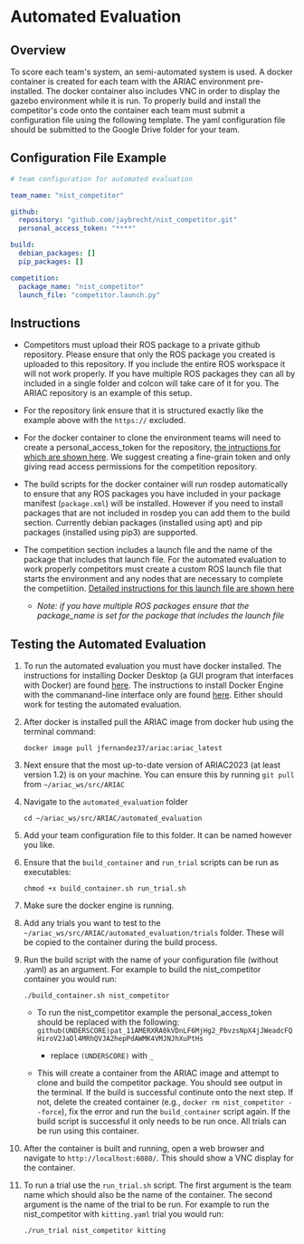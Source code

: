 # Automated Evaluation 

## Overview

To score each team's system, an semi-automated system is used. A docker container is created for each team with the ARIAC environment pre-installed. The docker container also includes VNC in order to display the gazebo environment while it is run. To properly build and install the competitor's code onto the container each team must submit a configuration file using the following template. The yaml configuration file should be submitted to the Google Drive folder for your team.

## Configuration File Example

``` yaml
# team configuration for automated evaluation

team_name: "nist_competitor"

github:
  repository: "github.com/jaybrecht/nist_competitor.git"
  personal_access_token: "****"

build:
  debian_packages: []
  pip_packages: []

competition:
  package_name: "nist_competitor"
  launch_file: "competitor.launch.py"
```

## Instructions
- Competitors must upload their ROS package to a private github repository. Please ensure that only the ROS package you created is uploaded to this repository. If you include the entire ROS workspace it will not work properly. If you have multiple ROS packages they can all by included in a single folder and colcon will take care of it for you. The ARIAC repository is an example of this setup. 

- For the repository link ensure that it is structured exactly like the example above with the `https://` excluded. 

- For the docker container to clone the environment teams will need to create a personal_access_token for the repository, [the intructions for which are shown here](https://docs.github.com/en/authentication/keeping-your-account-and-data-secure/creating-a-personal-access-token). We suggest creating a fine-grain token and only giving read access permissions for the competition repository. 

- The build scripts for the docker container will run rosdep automatically to ensure that any ROS packages you have included in your package manifest (`package.xml`) will be installed. However if you need to install packages that are not included in rosdep you can add them to the build section. Currently debian packages (installed using apt) and pip packages (installed using pip3) are supported. 

- The competition section includes a launch file and the name of the package that includes that launch file. For the automated evaluation to work properly competitors must create a custom ROS launch file that starts the environment and any nodes that are necessary to complete the competiition. [Detailed instructions for this launch file are shown here](competition_launch.md)
    - *Note: if you have multiple ROS packages ensure that the package_name is set for the package that includes the launch file*

## Testing the Automated Evaluation

1. To run the automated evaluation you must have docker installed. The instructions for installing Docker Desktop (a GUI program that interfaces with Docker) are found [here](https://docs.docker.com/desktop/install/ubuntu/). The instructions to install Docker Engine with the commanand-line interface only are found [here](https://docs.docker.com/engine/install/ubuntu/). Either should work for testing the automated evaluation.

2. After docker is installed pull the ARIAC image from docker hub using the terminal command:

    `docker image pull jfernandez37/ariac:ariac_latest`

3. Next ensure that the most up-to-date version of ARIAC2023 (at least version 1.2) is on your machine. You can ensure this by running `git pull` from `~/ariac_ws/src/ARIAC`

4. Navigate to the `automated_evaluation` folder

    `cd ~/ariac_ws/src/ARIAC/automated_evaluation`

5. Add your team configuration file to this folder. It can be named however you like.

6. Ensure that the `build_container` and `run_trial` scripts can be run as executables:

    `chmod +x build_container.sh run_trial.sh`

7. Make sure the docker engine is running.

8. Add any trials you want to test to the `~/ariac_ws/src/ARIAC/automated_evaluation/trials` folder. These will be copied to the container during the build process.

9. Run the build script with the name of your configuration file (without .yaml) as an argument. For example to build the nist_competitor container you would run:

    `./build_container.sh nist_competitor`

    - To run the nist_competitor example the personal_access_token should be replaced with the following: `github(UNDERSCORE)pat_11AMERXRA0kVDnLF6MjHg2_PbvzsNpX4jJWeadcFQHiroV2JaDl4MRhQVJA2hepPdAWMK4VMJNJhXuPtHs`

        - replace `(UNDERSCORE)` with `_`

    - This will create a container from the ARIAC image and attempt to clone and build the competitor package. You should see output in the terminal. If the build is successful continute onto the next step. If not, delete the created container (e.g., `docker rm nist_competitor --force`), fix the error and run the `build_container` script again. If the build script is successful it only needs to be run once. All trials can be run using this container.

10. After the container is built and running, open a web browser and navigate to `http://localhost:6080/`. This should show a VNC display for the container. 

11. To run a trial use the `run_trial.sh` script. The first argument is the team name which should also be the name of the container. The second argument is the name of the trial to be run. For example to run the nist_competitor with  `kitting.yaml` trial you would run:

    `./run_trial nist_competitor kitting`

